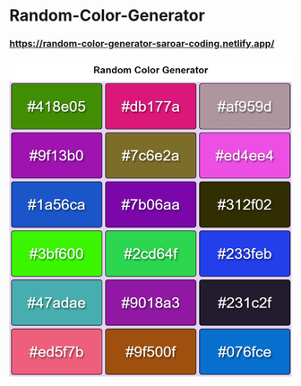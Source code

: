 # Random-Color-Generator


### https://random-color-generator-saroar-coding.netlify.app/


<img src="https://raw.githubusercontent.com/Saroar-Islam/Random-Color-Generator/main/Random-Color-Generator.jpg?token=GHSAT0AAAAAACEH62YWUD767T67T7GKSSAGZG56IXA" >
